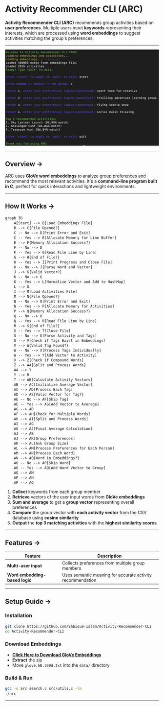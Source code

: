 # **Activity Recommender CLI (ARC)**

**Activity Recommender CLI (ARC)** recommends group activities based on **user preferences**. Multiple users input **keywords** representing their interests, which are processed using **word embeddings** to suggest activities matching the group's preferences.

---

![ARC](./demo/sample.png)

---

## **Overview →**

ARC uses **GloVe word embeddings** to analyze group preferences and recommend the most relevant activities. It's a **command-line program built in C**, perfect for quick interactions and lightweight environments.

---

## **How It Works →**

```mermaid
graph TD
    A[Start] --> B[Load Embeddings File]
    B --> C{File Opened?}
    C -- No --> D[Print Error and Exit]
    C -- Yes --> E[Allocate Memory for Line Buffer]
    E --> F{Memory Allocation Success?}
    F -- No --> D
    F -- Yes --> G[Read File Line by Line]
    G --> H{End of File?}
    H -- Yes --> I[Print Progress and Close File]
    H -- No --> J[Parse Word and Vector]
    J --> K{Valid Vector?}
    K -- No --> G
    K -- Yes --> L[Normalize Vector and Add to HashMap]
    L --> G
    I --> M[Load Activities File]
    M --> N{File Opened?}
    N -- No --> O[Print Error and Exit]
    N -- Yes --> P[Allocate Memory for Activities]
    P --> Q{Memory Allocation Success?}
    Q -- No --> O
    Q -- Yes --> R[Read File Line by Line]
    R --> S{End of File?}
    S -- Yes --> T[Close File]
    S -- No --> U[Parse Activity and Tags]
    U --> V[Check if Tags Exist in Embeddings]
    V --> W{Valid Tag Found?}
    W -- No --> X[Process Tags Individually]
    W -- Yes --> Y[Add Vector to Activity]
    X --> Z[Check if Compound Words]
    Z --> AA[Split and Process Words]
    AA --> Y
    Y --> R
    T --> AB[Calculate Activity Vectors]
    AB --> AC[Initialize Average Vector]
    AC --> AD[Process Each Tag]
    AD --> AE{Valid Vector for Tag?}
    AE -- No --> AF[Skip Tag]
    AE -- Yes --> AG[Add Vector to Average]
    AG --> AD
    AF --> AH[Check for Multiple Words]
    AH --> AI[Split and Process Words]
    AI --> AG
    AG --> AJ[Final Average Calculation]
    AJ --> AB
    AJ --> AK[Group Preferences]
    AK --> AL[Ask Group Size]
    AL --> AM[Process Preferences for Each Person]
    AM --> AN[Process Each Word]
    AN --> AO{Word in Embeddings?}
    AO -- No --> AP[Skip Word]
    AO -- Yes --> AQ[Add Word Vector to Group]
    AQ --> AM
    AP --> AN
    AP --> AO
```

1. **Collect** keywords from each group member
2. **Retrieve** vectors of the user input words from **GloVe embeddings**
3. **Sum and average** to get a **group vector** representing overall preferences
4. **Compare** the group vector with **each activity vector** from the CSV database using **cosine similarity**
5. **Output** the **top 3 matching activities** with the **highest similarity scores**

---

## **Features →**

| **Feature**                    | **Description**                                             |
| ------------------------------ | ----------------------------------------------------------- |
| **Multi-user input**           | Collects preferences from multiple group members            |
| **Word embedding-based logic** | Uses semantic meaning for accurate activity recommendation|

---

## **Setup Guide →**

### **Installation**

```bash
git clone https://github.com/Sabique-Islam/Activity-Recommender-CLI
cd Activity-Recommender-CLI
```

### **Download Embeddings**

* **[Click Here to Download GloVe Embeddings](https://nlp.stanford.edu/data/glove.6B.zip)**
* **Extract** the zip
* Move `glove.6B.300d.txt` into the `data/` directory

### **Build & Run**

```bash
gcc -o arc search.c src/utils.c -lm
./arc
```

---
